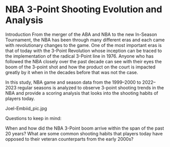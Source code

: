 # NBA 3-Point Shooting Evolution and Analysis
 Introduction
From the merger of the ABA and NBA to the new In-Season Tournament, the NBA has been through many different eras and each came with revolutionary changes to the game. One of the most important eras is that of today with the 3-Point Revolution whose inception can be traced to the implementation of the radical 3-Point line in 1976. Anyone who has followed the NBA closely over the past decade can see with their eyes the boom of the 3-point shot and how the product on the court is impacted greatly by it when in the decades before that was not the case.

In this study, NBA game and season data from the 1999–2000 to 2022–2023 regular seasons is analyzed to observe 3-point shooting trends in the NBA and provide a scoring analysis that looks into the shooting habits of players today.

Joel-Embiid_pic.jpg

Questions to keep in mind:

When and how did the NBA 3-Point boom arrive within the span of the past 20 years?
What are some common shooting habits that players today have opposed to their veteran counterparts from the early 2000s?
